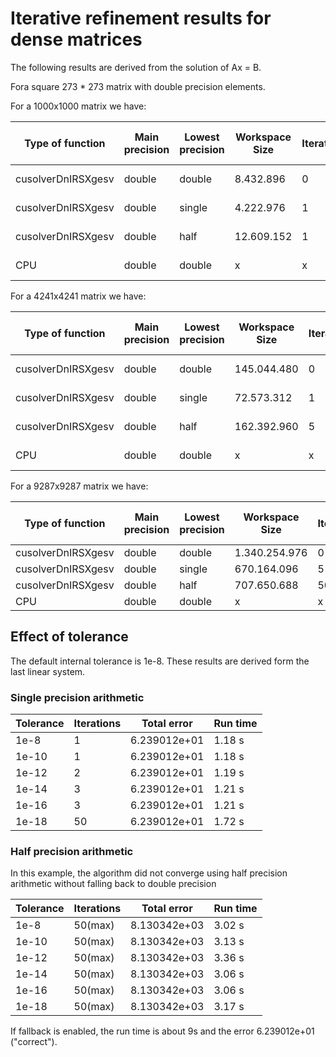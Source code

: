 # Iterative refinement results for dense matrices 

The following results are derived from the solution of Ax = B.

Fora square 273 \* 273 matrix with double precision elements.

For a 1000x1000 matrix we have:

| Type of function   | Main precision | Lowest precision | Workspace Size | Iterations | 100 runs average | min Threshold |
| ------------------ | -------------- | ---------------- | -------------- | ---------- | ---------------- | ------------- |
| cusolverDnIRSXgesv | double         | double           | 8.432.896      | 0          | 548.35 ms        | 1e-14         |
| cusolverDnIRSXgesv | double         | single           | 4.222.976      | 1          | 533.33 ms        | 1e-11         |
| cusolverDnIRSXgesv | double         | half             | 12.609.152     | 1          | 548.72 ms        | 1e-7          |
| CPU                | double         | double           | x              | x          | 15.47 ms         | x             |

For a 4241x4241 matrix we have:

| Type of function   | Main precision | Lowest precision | Workspace Size | Iterations | 100 runs average | min Threshold |
| ------------------ | -------------- | ---------------- | -------------- | ---------- | ---------------- | ------------- |
| cusolverDnIRSXgesv | double         | double           | 145.044.480    | 0          | 1157.1 ms        | 1e-11         |
| cusolverDnIRSXgesv | double         | single           | 72.573.312     | 1          | 613.14 ms        | 1e-6          |
| cusolverDnIRSXgesv | double         | half             | 162.392.960    | 5          | 720.32 ms        | 1e-4          |
| CPU                | double         | double           | x              | x          | 423.22 ms        | x             |

For a 9287x9287 matrix we have:

| Type of function   | Main precision | Lowest precision | Workspace Size | Iterations | 100 runs average |
| ------------------ | -------------- | ---------------- | -------------- | ---------- | ---------------- |
| cusolverDnIRSXgesv | double         | double           | 1.340.254.976  | 0          | 6.21 s           |
| cusolverDnIRSXgesv | double         | single           | 670.164.096    | 5          | 1.13 s           |
| cusolverDnIRSXgesv | double         | half             | 707.650.688    | 50(max)    | 7.54 s           |
| CPU                | double         | double           | x              | x          | 3.51 s           |

## Effect of tolerance

The default internal tolerance is 1e-8. These results are derived form the last linear system.

### Single precision arithmetic

| Tolerance | Iterations | Total error  | Run time |
| ------------------ | ---------- | ------------ | -------- |
| 1e-8               | 1          | 6.239012e+01 | 1.18 s   |
| 1e-10              | 1          | 6.239012e+01 | 1.18 s   |
| 1e-12              | 2          | 6.239012e+01 | 1.19 s   |
| 1e-14              | 3          | 6.239012e+01 | 1.21 s   |
| 1e-16              | 3          | 6.239012e+01 | 1.21 s   |
| 1e-18              | 50         | 6.239012e+01 | 1.72 s   |

### Half precision arithmetic

In this example, the algorithm did not converge using half precision arithmetic without falling back to double precision

| Tolerance | Iterations | Total error  | Run time |
| ------------------ | ---------- | ------------ | -------- |
| 1e-8               | 50(max)    | 8.130342e+03 | 3.02 s   |
| 1e-10              | 50(max)    | 8.130342e+03 | 3.13 s   |
| 1e-12              | 50(max)    | 8.130342e+03 | 3.36 s   |
| 1e-14              | 50(max)    | 8.130342e+03 | 3.06 s   |
| 1e-16              | 50(max)    | 8.130342e+03 | 3.06 s   |
| 1e-18              | 50(max)    | 8.130342e+03 | 3.17 s   |

If fallback is enabled, the run time is about 9s and the error 6.239012e+01 ("correct").
